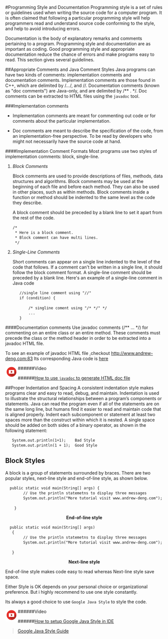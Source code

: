 #Programming Style and Documentation
Programming style is a set of rules or guidelines used when writing the source code for a computer program. 
It is often claimed that following a particular programming style will help programmers read and understand source code conforming to the style, 
and help to avoid introducing errors.

Documentation is the body of explanatory remarks and comments pertaining to a program. 
Programming style and documentation are as important as coding. 
Good programming style and appropriate documentation reduce the chance of errors and make programs easy to read. 
This section gives several guidelines.

##Appropriate Comments and Java Comment Styles 
Java programs can have two kinds of comments: implementation comments and documentation comments. 
Implementation comments are those found in C++, which are delimited by /*...*/, and //.
 Documentation comments (known as "doc comments") are Java-only, and are delimited by /** . */. 
 Doc comments can be extracted to HTML files using the `javadoc` tool.

###Implementation comments
- Implementation comments are meant for commenting out code or for comments about the particular implementation.

- Doc comments are meant to describe the specification of the code, from an implementation-free perspective. 
To be read by developers who might not necessarily have the source code at hand.

####Implementation Comment Formats
Most programs use two styles of implementation comments: block, single-line.

1. *Block Comments*

   Block comments are used to provide descriptions of files, methods, data structures and algorithms. Block comments may be used at the beginning of each file and before each method. They can also be used in other places, such as within methods. Block comments inside a function or method should be indented to the same level as the code they describe.

   A block comment should be preceded by a blank line to set it apart from the rest of the code.

   ```$xslt
   /*
    * Here is a block comment.
    * Block comment can have multi lines.
    */
   ```
   
2. *Single-Line Comments*   

   Short comments can appear on a single line indented to the level of the code that follows. 
   If a comment can't be written in a single line, it should follow the block comment format.
   A single-line comment should be preceded by a blank line. Here's an example of a single-line comment in Java code
   ```$xslt
      //single line comment using "//"
      if (condition) {
      
          /* singline coment using "/* */" */
          ...
      }
   ```
   
####Documentation comments
Use javadoc comments (/** ... */) for commenting on an entire class or an entire
method. These comments must precede the class or the method header in order to be extracted
into a javadoc HTML file.

To see an example of javadoc HTML file ,checkout http://www.andrew-deng.com:83
Its corresponding Java code is [here](https://github.com/kobe73er/learn_java_programming_sourcecode/blob/master/src/chapter1/JavaDocumentDemo.java)



######Video
<img align="left" src="../assets/video.png" width = "40" height = "40"/>

######[How to use `javadoc` to generate HTML doc file](https://www.youtube.com/edit?o=U&video_id=awIVn7qY_hc)


##Proper Indentation and Spacing
A consistent indentation style makes programs clear and easy to read, debug, and maintain.
Indentation is used to illustrate the structural relationships between a program’s components 
or statements. Java can read the program even if all of the statements are on the same long 
line, but humans find it easier to read and maintain code that is aligned properly. Indent each 
subcomponent or statement at least two spaces more than the construct within which it is nested.
A single space should be added on both sides of a binary operator, as shown in the following statement:
```$xslt
   System.out.println(1+1);    Bad Style
   System.out.println(1 + 1);  Good Style
```

## Block Styles
A block is a group of statements surrounded by braces. There are two popular styles, next-line
style and end-of-line style, as shown below.

```$xslt
  public static void main(String[] args) {
        // Use the println statemetns to display three messages
        System.out.println("More tutorial visit www.andrew-deng.com");

    }
```
<div align="center"><strong>End-of-line style</strong></div>


```$xslt
  public static void main(String[] args)
   {
        // Use the println statemetns to display three messages
        System.out.println("More tutorial visit www.andrew-deng.com");

   }
```
<div align="center"><strong>Next-line style</strong></div>


End-of-line style makes code easy to read whereas Next-line style save space. 
 
Either Style is OK depends on your personal choice or organizational preference.
But i highly recommend to use one style constantly.

Its always a good choice to use `Google Java Style` to style the code.


######Video
<img align="left" src="../assets/video.png" width = "40" height = "40"/>

######[How to setup Google Java Style in IDE]()
 
> [Google Java Style Guide](https://google.github.io/styleguide/javaguide.html)